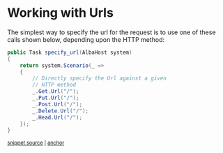 # Working with Urls

The simplest way to specify the url for the request is to use one of these calls shown below,
depending upon the HTTP method:

<!-- snippet: sample_specify_the_url_directly -->
<a id='snippet-sample_specify_the_url_directly'></a>
```cs
public Task specify_url(AlbaHost system)
{
    return system.Scenario(_ =>
    {
        // Directly specify the Url against a given
        // HTTP method
        _.Get.Url("/");
        _.Put.Url("/");
        _.Post.Url("/");
        _.Delete.Url("/");
        _.Head.Url("/");
    });
}
```
<sup><a href='https://github.com/JasperFx/alba/blob/master/src/Alba.Testing/Samples/Urls.cs#L7-L21' title='Snippet source file'>snippet source</a> | <a href='#snippet-sample_specify_the_url_directly' title='Start of snippet'>anchor</a></sup>
<!-- endSnippet -->


